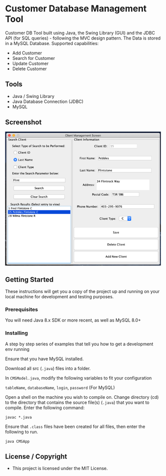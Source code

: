 # Customer Database Management Tool

Customer DB Tool built using Java, the Swing Library (GUI) and the JDBC API (for SQL queries) - following the MVC design pattern. The Data is stored in a MySQL Database. Supported capabilities:

* Add Customer
* Search for Customer
* Update Customer
* Delete Customer

## Tools 

* Java / Swing Library
* Java Database Connection (JDBC)
* MySQL

## Screenshot

![screenshot](screenshot.png)

## Getting Started

These instructions will get you a copy of the project up and running on your local machine for development and testing purposes. 

### Prerequisites

You will need Java 8.x SDK or more recent, as well as MySQL 8.0+

### Installing

A step by step series of examples that tell you how to get a development env running

Ensure that you have MySQL installed.

Download all src (`.java`) files into a folder.

In `CMSModel.java`, modify the following variables to fit your configuration

`tableName`, `databaseName`, `login`, `password` (For MySQL)

Open a shell on the machine you wish to compile on.
Change directory (cd) to the directory that contains the source file(s) (`.java`) that you want to compile.
Enter the following command:

```
javac *.java
```

Ensure that `.class` files have been created for all files, then enter the following to run.

```
java CMSApp
```

## License / Copyright

* This project is licensed under the MIT License.

